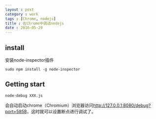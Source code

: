 ```yaml
---
layout : post
category : work
tags : [Chrome, nodejs]
title : 在Chrome中调试nodejs
date : 2016-05-29
---
```



## install<a id="orgheadline34"></a>

安装node-inspector插件

    sudo npm install -g node-inspector

## Getting start<a id="orgheadline35"></a>

    node-debug XXX.js

会自动启动chrome（Chromium）浏览器访问<http://127.0.0.1:8080/debug?port=5858>，这时就可以设置断点进行调试了。

